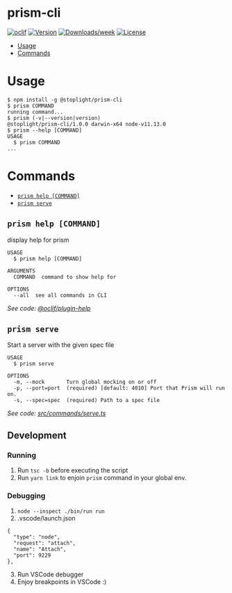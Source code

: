 prism-cli
=========

[![oclif](https://img.shields.io/badge/cli-oclif-brightgreen.svg)](https://oclif.io)
[![Version](https://img.shields.io/npm/v/prism-cli.svg)](https://npmjs.org/package/prism-cli)
[![Downloads/week](https://img.shields.io/npm/dw/prism-cli.svg)](https://npmjs.org/package/prism-cli)
[![License](https://img.shields.io/npm/l/prism-cli.svg)](https://github.com/chris-miaskowski/prism-cli/blob/master/package.json)

<!-- toc -->
* [Usage](#usage)
* [Commands](#commands)
<!-- tocstop -->
# Usage
<!-- usage -->
```sh-session
$ npm install -g @stoplight/prism-cli
$ prism COMMAND
running command...
$ prism (-v|--version|version)
@stoplight/prism-cli/1.0.0 darwin-x64 node-v11.13.0
$ prism --help [COMMAND]
USAGE
  $ prism COMMAND
...
```
<!-- usagestop -->
# Commands
<!-- commands -->
* [`prism help [COMMAND]`](#prism-help-command)
* [`prism serve`](#prism-serve)

## `prism help [COMMAND]`

display help for prism

```
USAGE
  $ prism help [COMMAND]

ARGUMENTS
  COMMAND  command to show help for

OPTIONS
  --all  see all commands in CLI
```

_See code: [@oclif/plugin-help](https://github.com/oclif/plugin-help/blob/v2.1.6/src/commands/help.ts)_

## `prism serve`

Start a server with the given spec file

```
USAGE
  $ prism serve

OPTIONS
  -m, --mock       Turn global mocking on or off
  -p, --port=port  (required) [default: 4010] Port that Prism will run on.
  -s, --spec=spec  (required) Path to a spec file
```

_See code: [src/commands/serve.ts](https://github.com/stoplightio/prism/blob/v1.0.0/src/commands/serve.ts)_
<!-- commandsstop -->

## Development

### Running

1. Run `tsc -b` before executing the script
2. Run `yarn link` to enjoin `prism` command in your global env.

### Debugging

1. `node --inspect ./bin/run run`
2. .vscode/launch.json
```
{
  "type": "node",
  "request": "attach",
  "name": "Attach",
  "port": 9229
},
```
3. Run VSCode debugger
4. Enjoy breakpoints in VSCode :)
